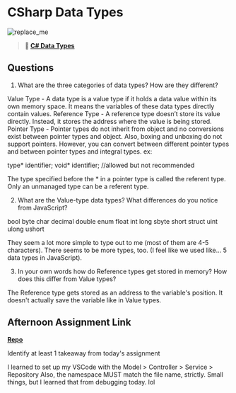 # CSharp Data Types

![replace_me](https://codeworks.blob.core.windows.net/public/assets/img/illustrations/placeholder.svg)

> **📖 [C# Data Types](https://codeworksacademy.com/fs-student-guide/resources/wk10/01-CSharp-Generics)**

## Questions

1. What are the three categories of data types? How are they different?

Value Type - A data type is a value type if it holds a data value within its own memory space. It means the variables of these data types directly contain values.
Reference Type - A reference type doesn’t store its value directly. Instead, it stores the address where the value is being stored. 
Pointer Type - Pointer types do not inherit from object and no conversions exist between pointer types and object. Also, boxing and unboxing do not support pointers. However, you can convert between different pointer types and between pointer types and integral types.
ex:

type* identifier;
void* identifier; //allowed but not recommended

The type specified before the * in a pointer type is called the referent type. Only an unmanaged type can be a referent type.

2. What are the Value-type data types? What differences do you notice from JavaScript?

bool
byte
char
decimal
double
enum
float
int
long
sbyte
short
struct
uint
ulong
ushort

They seem a lot more simple to type out to me (most of them are 4-5 characters). There seems to be more types, too. (I feel like we used like... 5 data types in JavaScript).

3. In your own words how do Reference types get stored in memory? How does this differ from Value types?

The Reference type gets stored as an address to the variable's position. It doesn't actually save the variable like in Value types.




## Afternoon Assignment Link

**[Repo](https://github.com/rachel-gamble/choreManager)**

Identify at least 1 takeaway from today's assignment

I learned to set up my VSCode with the Model > Controller > Service > Repository
Also, the namespace MUST match the file name, strictly. 
Small things, but I learned that from debugging today. lol
